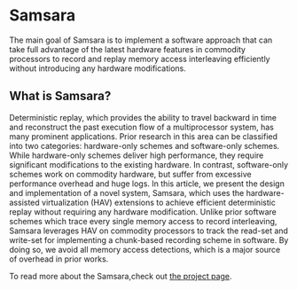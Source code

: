 # Samsara

The main goal of Samsara is to implement a software approach that can take full advantage of the latest hardware features in commodity processors to record and replay memory access interleaving efficiently without introducing any hardware modifications.

## What is Samsara?

Deterministic replay, which provides the ability to travel backward in time and reconstruct the past execution flow of a
multiprocessor system, has many prominent applications. Prior research in this area can be classified into two categories:
hardware-only schemes and software-only schemes. While hardware-only schemes deliver high performance, they require significant
modifications to the existing hardware. In contrast, software-only schemes work on commodity hardware, but suffer from excessive
performance overhead and huge logs. In this article, we present the design and implementation of a novel system, Samsara, which
uses the hardware-assisted virtualization (HAV) extensions to achieve efficient deterministic replay without requiring any hardware
modification. Unlike prior software schemes which trace every single memory access to record interleaving, Samsara leverages HAV
on commodity processors to track the read-set and write-set for implementing a chunk-based recording scheme in software. By doing
so, we avoid all memory access detections, which is a major source of overhead in prior works.


To read more about the Samsara,check out [the project page](http://zhenxiao.com/replay/).
